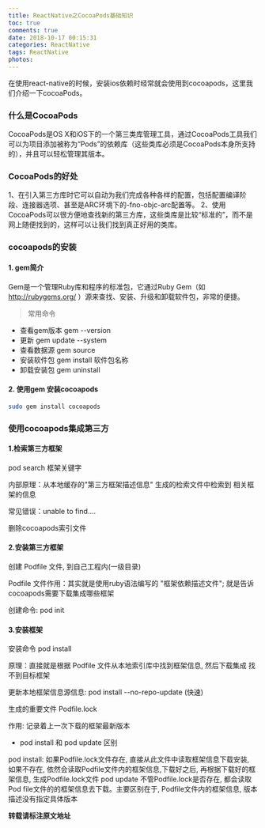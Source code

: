 ```yaml
---
title: ReactNative之CocoaPods基础知识
toc: true
comments: true
date: 2018-10-17 00:15:31
categories: ReactNative
tags: ReactNative
photos:
---
```


在使用react-native的时候，安装ios依赖时经常就会使用到cocoapods，这里我们介绍一下cocoaPods。

<!--more-->

### 什么是CocoaPods

CocoaPods是OS X和iOS下的一个第三类库管理工具，通过CocoaPods工具我们可以为项目添加被称为“Pods”的依赖库（这些类库必须是CocoaPods本身所支持的），并且可以轻松管理其版本。

### CocoaPods的好处

1、在引入第三方库时它可以自动为我们完成各种各样的配置，包括配置编译阶段、连接器选项、甚至是ARC环境下的-fno-objc-arc配置等。
2、使用CocoaPods可以很方便地查找新的第三方库，这些类库是比较“标准的”，而不是网上随便找到的，这样可以让我们找到真正好用的类库。

### cocoapods的安装

#### 1. gem简介

Gem是一个管理Ruby库和程序的标准包，它通过Ruby Gem（如 http://rubygems.org/ ）源来查找、安装、升级和卸载软件包，非常的便捷。

> 常用命令

* 查看gem版本 gem --version
* 更新 gem update --system
* 查看数据源 gem source
* 安装软件包 gem install 软件包名称
* 卸载安装包 gem uninstall


#### 2. 使用gem 安装cocoapods

```bash
sudo gem install cocoapods
```

### 使用cocoapods集成第三方

#### 1.检索第三方框架

pod search 框架关键字

内部原理：从本地缓存的"第三方框架描述信息" 生成的检索文件中检索到 相关框架的信息

常见错误：unable to find....

删除cocoapods索引文件


#### 2.安装第三方框架

创建 Podfile 文件, 到自己工程内(一级目录)

Podfile 文件作用：其实就是使用ruby语法编写的 "框架依赖描述文件"; 就是告诉cocoapods需要下载集成哪些框架

创建命令: pod init


#### 3.安装框架

安装命令 pod install

原理：直接就是根据 Podfile 文件从本地索引库中找到框架信息, 然后下载集成
找不到目标框架

更新本地框架信息源信息: pod install --no-repo-update  (快速)

生成的重要文件 Podfile.lock

作用: 记录着上一次下载的框架最新版本


* pod install 和 pod update 区别

pod install: 如果Podfile.lock文件存在, 直接从此文件中读取框架信息下载安装, 如果不存在, 依然会读取Podfile文件内的框架信息,下载好之后, 再根据下载好的框架信息, 生成Podfile.lock文件
pod update 不管Podfile.lock是否存在, 都会读取Pod file文件的的框架信息去下载。主要区别在于, Podfile文件内的框架信息, 版本描述没有指定具体版本


**转载请标注原文地址**


